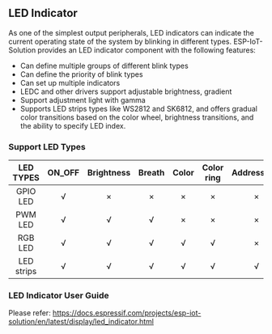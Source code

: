 ## LED Indicator

As one of the simplest output peripherals, LED indicators can indicate the current operating state of the system by blinking in different types. ESP-IoT-Solution provides an LED indicator component with the following features:

* Can define multiple groups of different blink types
* Can define the priority of blink types
* Can set up multiple indicators
* LEDC and other drivers support adjustable brightness, gradient
* Support adjustment light with gamma
* Supports LED strips types like WS2812 and SK6812, and offers gradual color transitions based on the color wheel, brightness transitions, and the ability to specify LED index.

### Support LED Types

| LED TYPES  | ON_OFF | Brightness | Breath | Color | Color ring | Addressable |
| :--------: | :----: | :--------: | :----: | :---: | :--------: | :---------: |
|  GPIO LED  |   √    |     ×      |   ×    |   ×   |     ×      |      ×      |
|  PWM LED   |   √    |     √      |   √    |   ×   |     ×      |      ×      |
|  RGB LED   |   √    |     √      |   √    |   √   |     √      |      ×      |
| LED strips |   √    |     √      |   √    |   √   |     √      |      √      |

### LED Indicator User Guide

Please refer: https://docs.espressif.com/projects/esp-iot-solution/en/latest/display/led_indicator.html
